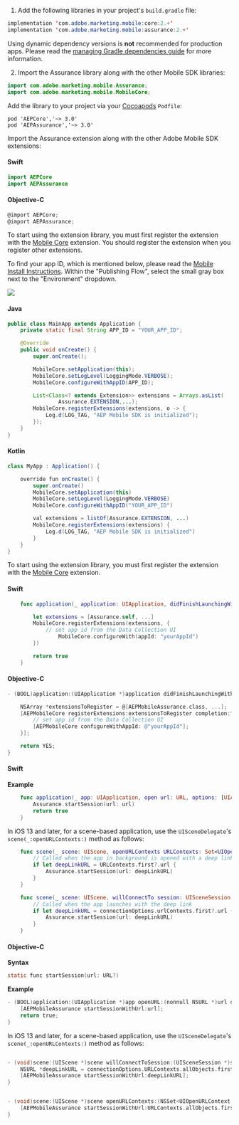 <Variant platform="android" task="import-library" repeat="5"/>

1. Add the following libraries in your project's `build.gradle` file:

```java
implementation 'com.adobe.marketing.mobile:core:2.+'
implementation 'com.adobe.marketing.mobile:assurance:2.+'
```

<InlineNestedAlert variant="warning" header="false" iconPosition="left">

Using dynamic dependency versions is **not** recommended for production apps. Please read the [managing Gradle dependencies guide](../resources/manage-gradle-dependencies.md) for more information. 

2. Import the Assurance library along with the other Mobile SDK libraries:

```java
import com.adobe.marketing.mobile.Assurance;
import com.adobe.marketing.mobile.MobileCore;
```

<Variant platform="ios" task="import-library" repeat="7"/>

Add the library to your project via your [Cocoapods](https://cocoapods.org/pods/AEPAssurance) `Podfile`:

```pod
pod 'AEPCore','~> 3.0'
pod 'AEPAssurance','~> 3.0'
```

Import the Assurance extension along with the other Adobe Mobile SDK extensions:

#### Swift

```swift
import AEPCore
import AEPAssurance
```

#### Objective-C

```objectivec
@import AEPCore;
@import AEPAssurance;
```

<!--- <Variant platform="react-native" task="import-library" repeat="13"/>

1. Install the AEP Assurance package.

```bash
npm install @adobe/react-native-aepassurance
```

2. Link the module.

**React Native 0.60+**

[CLI autolink feature](https://github.com/react-native-community/cli/blob/master/docs/autolinking.md) links the module while building the app.

**React Native &lt;= 0.59**

```bash
react-native link @adobe/react-native-aepassurance
```

**Note** For `iOS` using `cocoapods`, run:

```bash
cd ios/ && pod install
```

3. Import the extension.

```jsx
import {AEPAssurance} from '@adobe/react-native-aepassurance';
```

4. Get the extension version.

```jsx
AEPAssurance.extensionVersion().then(version => console.log("AdobeExperienceSDK: AEPAssurance version: " + version));
```

<Variant platform="flutter" task="import-library" repeat="7"/>

#### JavaScript

1. Install the AEP Assurance package.

Installation instructions can be found in the [Flutter documentation](https://pub.dev/packages/flutter_assurance/install).

2. Import the extension.

```dart
import 'package:flutter_assurance/flutter_assurance.dart';
```

3. Get the extension version.

```dart
String version = await FlutterAEPAssurance.extensionVersion;
``` --->

<Variant platform="android" task="register-assurance" repeat="7"/>

To start using the extension library, you must first register the extension with the [Mobile Core](../mobile-core/index.md) extension. You should register the extension when you register other extensions.

To find your app ID, which is mentioned below, please read the [Mobile Install Instructions](../mobile-core/configuration/index.md#configure-with-app-id-per-environment). Within the "Publishing Flow", select the small gray box next to the "Environment" dropdown.
   
![](../assets/index/install-instructions.png)

#### Java

```java
public class MainApp extends Application {
    private static final String APP_ID = "YOUR_APP_ID";

    @Override
    public void onCreate() {
        super.onCreate();

        MobileCore.setApplication(this);
        MobileCore.setLogLevel(LoggingMode.VERBOSE);
        MobileCore.configureWithAppID(APP_ID);

        List<Class<? extends Extension>> extensions = Arrays.asList(
                Assurance.EXTENSION,...);
        MobileCore.registerExtensions(extensions, o -> {
            Log.d(LOG_TAG, "AEP Mobile SDK is initialized");
        });
    }
}
```

#### Kotlin

```java
class MyApp : Application() {

    override fun onCreate() {
        super.onCreate()
        MobileCore.setApplication(this)
        MobileCore.setLogLevel(LoggingMode.VERBOSE)
        MobileCore.configureWithAppID("YOUR_APP_ID")

        val extensions = listOf(Assurance.EXTENSION, ...)
        MobileCore.registerExtensions(extensions) {
            Log.d(LOG_TAG, "AEP Mobile SDK is initialized")
        }
    }
}
```

<Variant platform="ios" task="register-assurance" repeat="5"/>

To start using the extension library, you must first register the extension with the [Mobile Core](../mobile-core/index.md) extension.

#### Swift

```swift
    func application(_ application: UIApplication, didFinishLaunchingWithOptions launchOptions: [UIApplication.LaunchOptionsKey: Any]?) -> Bool {

        let extensions = [Assurance.self, ...]
        MobileCore.registerExtensions(extensions, {
            // set app id from the Data Collection UI    
                MobileCore.configureWith(appId: "yourAppId")  
        })

        return true
    }
```

#### Objective-C

```objectivec
- (BOOL)application:(UIApplication *)application didFinishLaunchingWithOptions:(NSDictionary *)launchOptions {

    NSArray *extensionsToRegister = @[AEPMobileAssurance.class, ...];
    [AEPMobileCore registerExtensions:extensionsToRegister completion:^{
        // set app id from the Data Collection UI
        [AEPMobileCore configureWithAppId: @"yourAppId"];
    }];

    return YES;
}
```

<!--- <Variant platform="react-native" task="register-assurance" repeat="2"/>

#### JavaScript

When using React Native, register AEP Assurance with Mobile Core in native code as shown on the Android and iOS tabs.

<Variant platform="flutter" task="register-assurance" repeat="2"/>

#### Dart

When using Flutter, register AEP Assurance with Mobile Core in native code as shown on the Android and iOS tabs. --->

<Variant platform="ios" task="implement-assurance" repeat="12"/>

#### Swift

**Example**

```swift
    func application(_ app: UIApplication, open url: URL, options: [UIApplication.OpenURLOptionsKey: Any] = [:]) -> Bool {
        Assurance.startSession(url: url)
        return true
    }
```

In iOS 13 and later, for a scene-based application, use the `UISceneDelegate`'s `scene(_:openURLContexts:)` method as follows:

```swift
    func scene(_ scene: UIScene, openURLContexts URLContexts: Set<UIOpenURLContext>) {
        // Called when the app in background is opened with a deep link.
        if let deepLinkURL = URLContexts.first?.url {
            Assurance.startSession(url: deepLinkURL)
        }
    }

    func scene(_ scene: UIScene, willConnectTo session: UISceneSession, options connectionOptions: UIScene.ConnectionOptions) {
        // Called when the app launches with the deep link
        if let deepLinkURL = connectionOptions.urlContexts.first?.url {
            Assurance.startSession(url: deepLinkURL)
        }
    }
```

#### Objective-C

**Syntax**

```objectivec
static func startSession(url: URL?)
```

**Example**

```objectivec
- (BOOL)application:(UIApplication *)app openURL:(nonnull NSURL *)url options:(nonnull NSDictionary<UIApplicationOpenURLOptionsKey,id> *)options {
    [AEPMobileAssurance startSessionWithUrl:url];
    return true;
}
```

In iOS 13 and later, for a scene-based application, use the `UISceneDelegate`'s `scene(_:openURLContexts:)` method as follows:

```objectivec

- (void)scene:(UIScene *)scene willConnectToSession:(UISceneSession *)session options:(UISceneConnectionOptions *)connectionOptions {    
    NSURL *deepLinkURL = connectionOptions.URLContexts.allObjects.firstObject.URL;
    [AEPMobileAssurance startSessionWithUrl:deepLinkURL];
}


- (void)scene:(UIScene *)scene openURLContexts:(NSSet<UIOpenURLContext *> *)URLContexts {
    [AEPMobileAssurance startSessionWithUrl:URLContexts.allObjects.firstObject.URL];
}
```